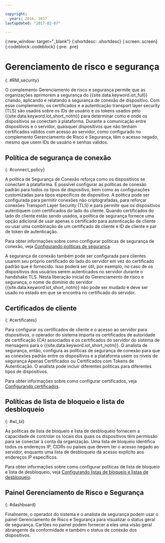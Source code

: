 ```yaml
---

copyright:
  years: 2016, 2017
lastupdated: "2017-02-07"

---
```


{:new_window: target="\_blank"}
{:shortdesc: .shortdesc}
{:screen:.screen}
{:codeblock:.codeblock}
{:pre: .pre}

# Gerenciamento de risco e segurança
{: #RM_security}

O complemento Gerenciamento de risco e segurança permite que as organizações aprimorem a segurança do {{site.data.keyword.iot_full}} criando, aplicando e relatando a segurança de conexão de dispositivo. Com esse complemento, os certificados e a autenticação transport layer security (TLS) são usados sobre os IDs de usuário e os tokens usados pelo {{site.data.keyword.iot_short_notm}} para determinar como e onde os dispositivos se conectam à plataforma. Durante a comunicação entre dispositivos e o servidor, quaisquer dispositivos que não tenham certificados válidos com acesso ao servidor, como configurado no complemento Gerenciamento de Risco e Segurança, têm o acesso negado, mesmo que usem IDs de usuário e senhas válidos.

## Política de segurança de conexão
{: #connect_policy}

A política de Segurança de Conexão reforça como os dispositivos se conectam à plataforma. É possível configurar as políticas de conexão padrão para todos os tipos de dispositivo, bem como as configurações customizadas para tipos específicos de dispositivo. A política pode ser configurada para permitir conexões não criptografadas, para reforçar conexões Transport Layer Security (TLS) e para permitir que os dispositivos autentiquem com certificados do lado do cliente. Quando certificados do lado do cliente estão sendo usados, a política de segurança fornece uma opção adicional de usar apenas o certificado para autenticação de cliente ou usar uma combinação de um certificado de cliente e ID de cliente e par de token de autenticação.

Para obter informações sobre como configurar políticas de segurança de conexão, veja [Configurando políticas de segurança](set_up_policies.html).

A segurança de conexão também pode ser configurada para clientes usarem seu próprio certificado do lado do servidor em vez do certificado padrão que é fornecido. Isso poderá ser útil, por exemplo, no caso de os dispositivos dos usuários serem autenticados no servidor durante o handshake TLS. Nesta liberação inicial do Gerenciamento de risco e segurança, o nome de domínio do servidor {{site.data.keyword.iot_short_notm}} não pode ser mudado e deve ser usado no estado em que se encontra no certificado do servidor.

## Certificados de cliente
{: #certificates}

Para configurar os certificados de cliente e o acesso ao servidor para dispositivos, o operador do sistema importa os certificados de autoridade de certificação (CA) associados e os certificados do servidor do sistema de mensagens para o {{site.data.keyword.iot_short_notm}}. O analista de segurança, então, configura as políticas de segurança de conexão para que as conexões padrão entre os dispositivos e a plataforma usem os níveis de segurança Apenas Certificados ou Certificados com Tokens de Autenticação. O analista pode incluir diferentes políticas para diferentes tipos de dispositivos.

Para obter informações sobre como configurar certificados, veja [Configurando certificados](set_up_certificates.html).

## Políticas de lista de bloqueio e lista de desbloqueio
{: #wl_bl}

As políticas de lista de bloqueio e lista de desbloqueio fornecem a capacidade de controlar os locais dos quais os dispositivos têm permissão para se conectar à conta da organização. Uma lista de bloqueio identifica todos os endereços IP, CIDRs ou países que devem ter o acesso negado ao servidor, enquanto uma lista de desbloqueio dá acesso explícito aos endereços IP específicos.

Para obter informações sobre como configurar políticas de lista de bloqueio e lista de desbloqueio, veja [Configurando listas de bloqueio e listas de desbloqueio](set_up_policies.html#config_black_white).

## Painel Gerenciamento de Risco e Segurança
{: #dashboard}

Finalmente, o operador do sistema e o analista de segurança podem usar o painel Gerenciamento de Risco e Segurança para visualizar o status geral de segurança. Cartões no painel podem fornecer a eles uma visão geral abrangente da conformidade e também o status de conexão dos dispositivos.

